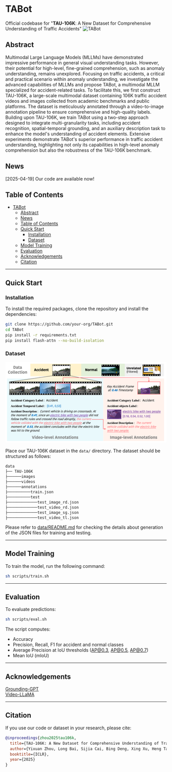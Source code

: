 # TABot  
Official codebase for "**TAU-106K**: A New Dataset for Comprehensive Understanding of Traffic Accidents"
![TABot](images/TABot.png)

## Abstract  
Multimodal Large Language Models (MLLMs) have demonstrated impressive performance in general visual understanding tasks. However, their potential for high-level, fine-grained comprehension, such as anomaly understanding, remains unexplored. Focusing on traffic accidents, a critical and practical scenario within anomaly understanding, we investigate the advanced capabilities of MLLMs and propose TABot, a multimodal MLLM specialized for accident-related tasks. To facilitate this, we first construct TAU-106K, a large-scale multimodal dataset containing 106K traffic accident videos and images collected from academic benchmarks and public platforms. The dataset is meticulously annotated through a video-to-image annotation pipeline to ensure comprehensive and high-quality labels. Building upon TAU-106K, we train TABot using a two-step approach designed to integrate multi-granularity tasks, including accident recognition, spatial-temporal grounding, and an auxiliary description task to enhance the model's understanding of accident elements. Extensive experiments demonstrate TABot's superior performance in traffic accident understanding, highlighting not only its capabilities in high-level anomaly comprehension but also the robustness of the TAU-106K benchmark.


## News
[2025-04-19] Our code are available now!

## Table of Contents  
- [TABot](#tabot)
  - [Abstract](#abstract)
  - [News](#news)
  - [Table of Contents](#table-of-contents)
  - [Quick Start](#quick-start)
    - [Installation](#installation)
    - [Dataset](#dataset)
  - [Model Training](#model-training)
  - [Evaluation](#evaluation)
  - [Acknowledgements](#acknowledgements)
  - [Citation](#citation)
---

## Quick Start

### Installation

To install the required packages, clone the repository and install the dependencies:

```bash
git clone https://github.com/your-org/TABot.git
cd TABot
pip install -r requirements.txt
pip install flash-attn --no-build-isolation
```

### Dataset

![DATA PIPELINE](images/data_pipeline.png)

Place our TAU-106K dataset in the `data/` directory.
The dataset should be structured as follows:

```
data
├── TAU-106K
├──────images
├──────videos
├──────annotations
├──────────train.json
├──────────test
├─────────────test_image_rd.json
├─────────────test_video_rd.json
├─────────────test_image_sg.json
├─────────────test_video_tl.json
```
Please refer to [data/README.md](data/README.md) for checking the details about generation of the JSON files for training and testing.

---

## Model Training

To train the model, run the following command:

```bash
sh scripts/train.sh
```

---

## Evaluation

To evaluate predictions:

```bash
sh scripts/eval.sh
```

The script computes:

- Accuracy
- Precision, Recall, F1 for accident and normal classes
- Average Precision at IoU thresholds (AP@0.3, AP@0.5, AP@0.7)
- Mean IoU (mIoU)

---
## Acknowledgements
[Grounding-GPT](https://github.com/lzw-lzw/GroundingGPT)\
[Video-LLaMA](https://github.com/DAMO-NLP-SG/Video-LLaMA)

---

## Citation

If you use our code or dataset in your research, please cite:

```bibtex
@inproceedings{zhou2025tau106k,
  title={TAU-106K: A New Dataset for Comprehensive Understanding of Traffic Accident},
  author={Yixuan Zhou, Long Bai, Sijia Cai, Bing Deng, Xing Xu, Heng Tao Shen},
  booktitle={ICLR},
  year={2025}
}
```


